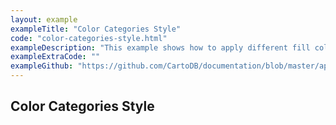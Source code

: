 ```yaml
---
layout: example
exampleTitle: "Color Categories Style"
code: "color-categories-style.html"
exampleDescription: "This example shows how to apply different fill colors to polygon features depending on attribute values."
exampleExtraCode: ""
exampleGithub: "https://github.com/CartoDB/documentation/blob/master/app/content/deck-gl/examples/styling/color-categories-style.html"
---
```

## Color Categories Style
